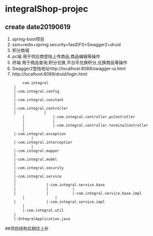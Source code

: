 # integralShop-projec
## create date20190619
<ol>
<li> spring-boot项目</li>
<li> ssm+redis+spring security+fastDFS+Swagger2+druid</li>
<li> 积分商城</li>
<li> pc端 用于供应商登陆上传商品,商品编辑等操作</li>
<li> 终端 用于商品查询,积分兑换,平台币兑换积分,兑换商品等操作</li>
<li> Swagger2登陆地址http://localhost:8089/swagger-ui.html</li>
<li> http://localhost:8089/druid/login.html</li>
</ol>

 
	        com.integral
  		|
  		|-com.integral.config
  		|
  		|-com.integral.constant
  		|
		|-com.integral.controller
  		|             |
 	        |             |-com.integral.controller.pcController 
            |             |
  	        |             |-com.integral.controller.terminalController 
 	        |
  		|-com.integral.exception
                |
  		|-com.integral.interceptior 
      	        |
  		|-com.integral.mapper
  		|
  		|-com.integral.model
  		|
  		|-com.integral.security
 	 	|
  		|-com.integral.service
  		|              
  		|              |-com.integral.service.base
  		|              |           |
	  	|              |           |-com.integral.service.base.impl
 	        |              |
  		|              |-com.integral.service.impl
 	        |
            |-com.integral.util
  		|
  		|-IntegralApplication.java

##项目结构后期往上补
